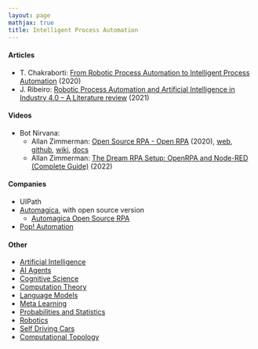```yaml
---
layout: page
mathjax: true
title: Intelligent Process Automation
---
```

#### Articles
* T. Chakraborti: [From Robotic Process Automation to Intelligent Process Automation](https://arxiv.org/pdf/2007.13257.pdf) (2020)
* J. Ribeiro: [Robotic Process Automation and Artificial Intelligence in Industry 4.0 – A Literature review](https://pdf.sciencedirectassets.com/280203/1-s2.0-S1877050921X0004X/1-s2.0-S1877050921001393/main.pdf) (2021)

#### Videos
* Bot Nirvana:
  * Allan Zimmerman: [Open Source RPA - Open RPA](https://www.youtube.com/watch?v=bL7xWgVnkjw) (2020), [web](https://openrpa.dk/), [github](https://github.com/open-rpa/openrpa), [wiki](https://github.com/open-rpa/openrpa/wiki), [docs](https://docs.openiap.io/)
  * Allan Zimmerman: [The Dream RPA Setup: OpenRPA and Node-RED (Complete Guide)](https://www.youtube.com/watch?v=Zy04eSDy3RI) (2022)

#### Companies
* UIPath
* [Automagica](https://rpabotsworld.com/open-source-rpa-tool-automagica/), with open source version
  * [Automagica Open Source RPA](https://www.youtube.com/watch?v=OYUj_Gc3XrY)
* [Pop! Automation](https://www.popautomation.com/)

#### Other
* [Artificial Intelligence](/artificial_intelligence)
* [AI Agents](/ai_agents)
* [Cognitive Science](/cognitive_science)
* [Computation Theory](/computation_theory)
* [Language Models](/language_models)
* [Meta Learning](/meta_learning)
* [Probabilities and Statistics](/probabilities_and_statistics)
* [Robotics](/robotics)
* [Self Driving Cars](/self_driving_cars)
* [Computational Topology](/computational_topology)
